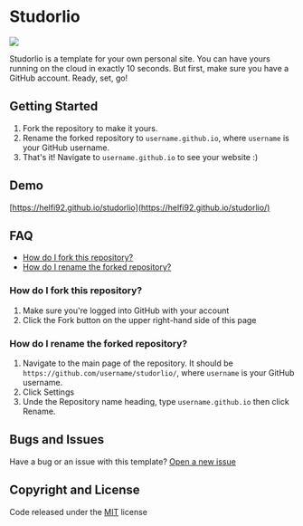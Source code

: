 # Studorlio

![](https://www.dropbox.com/s/a1exez4ktzjc7cj/screenshot.png?dl=1)

Studorlio is a template for your own personal site. You can have yours running on the cloud in exactly 10 seconds. But first, make sure you have a GitHub account. Ready, set, go!

## Getting Started
1. Fork the repository to make it yours.
2. Rename the forked repository to `username.github.io`, where `username` is your GitHub username.
3. That's it! Navigate to `username.github.io` to see your website :) 

## Demo
[https://helfi92.github.io/studorlio](https://helfi92.github.io/studorlio/)

## FAQ
* [How do I fork this repository?](#how-do-i-fork-this-repository)
* [How do I rename the forked repository?](#how-do-i-rename-the-forked-repository)

### How do I fork this repository?
1. Make sure you're logged into GitHub with your account
2. Click the Fork button on the upper right-hand side of this page

### How do I rename the forked repository?
1. Navigate to the main page of the repository. It should be `https://github.com/username/studorlio/`, where `username` is your GitHub username.
2. Click Settings
3. Unde the Repository name heading, type `username.github.io` then click Rename.

## Bugs and Issues
Have a bug or an issue with this template? [Open a new issue](https://github.com/helfi92/studorlio/issues)

## Copyright and License
Code released under the [MIT](https://github.com/helfi92/studorlio/blob/master/LICENSE) license


